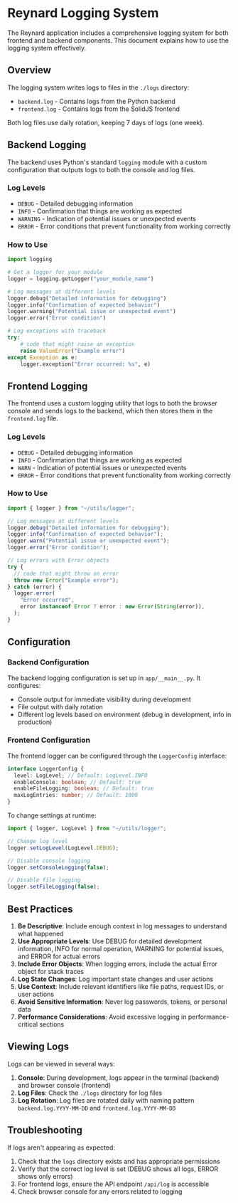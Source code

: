 # Reynard Logging System

The Reynard application includes a comprehensive logging system for both frontend and backend components. This document explains how to use the logging system effectively.

## Overview

The logging system writes logs to files in the `./logs` directory:

- `backend.log` - Contains logs from the Python backend
- `frontend.log` - Contains logs from the SolidJS frontend

Both log files use daily rotation, keeping 7 days of logs (one week).

## Backend Logging

The backend uses Python's standard `logging` module with a custom configuration that outputs logs to both the console and log files.

### Log Levels

- `DEBUG` - Detailed debugging information
- `INFO` - Confirmation that things are working as expected
- `WARNING` - Indication of potential issues or unexpected events
- `ERROR` - Error conditions that prevent functionality from working correctly

### How to Use

```python
import logging

# Get a logger for your module
logger = logging.getLogger("your_module_name")

# Log messages at different levels
logger.debug("Detailed information for debugging")
logger.info("Confirmation of expected behavior")
logger.warning("Potential issue or unexpected event")
logger.error("Error condition")

# Log exceptions with traceback
try:
    # code that might raise an exception
    raise ValueError("Example error")
except Exception as e:
    logger.exception("Error occurred: %s", e)
```

## Frontend Logging

The frontend uses a custom logging utility that logs to both the browser console and sends logs to the backend, which then stores them in the `frontend.log` file.

### Log Levels

- `DEBUG` - Detailed debugging information
- `INFO` - Confirmation that things are working as expected
- `WARN` - Indication of potential issues or unexpected events
- `ERROR` - Error conditions that prevent functionality from working correctly

### How to Use

```typescript
import { logger } from "~/utils/logger";

// Log messages at different levels
logger.debug("Detailed information for debugging");
logger.info("Confirmation of expected behavior");
logger.warn("Potential issue or unexpected event");
logger.error("Error condition");

// Log errors with Error objects
try {
  // code that might throw an error
  throw new Error("Example error");
} catch (error) {
  logger.error(
    "Error occurred",
    error instanceof Error ? error : new Error(String(error)),
  );
}
```

## Configuration

### Backend Configuration

The backend logging configuration is set up in `app/__main__.py`. It configures:

- Console output for immediate visibility during development
- File output with daily rotation
- Different log levels based on environment (debug in development, info in production)

### Frontend Configuration

The frontend logger can be configured through the `LoggerConfig` interface:

```typescript
interface LoggerConfig {
  level: LogLevel; // Default: LogLevel.INFO
  enableConsole: boolean; // Default: true
  enableFileLogging: boolean; // Default: true
  maxLogEntries: number; // Default: 1000
}
```

To change settings at runtime:

```typescript
import { logger, LogLevel } from "~/utils/logger";

// Change log level
logger.setLogLevel(LogLevel.DEBUG);

// Disable console logging
logger.setConsoleLogging(false);

// Disable file logging
logger.setFileLogging(false);
```

## Best Practices

1. **Be Descriptive**: Include enough context in log messages to understand what happened
2. **Use Appropriate Levels**: Use DEBUG for detailed development information, INFO for normal operation, WARNING for potential issues, and ERROR for actual errors
3. **Include Error Objects**: When logging errors, include the actual Error object for stack traces
4. **Log State Changes**: Log important state changes and user actions
5. **Use Context**: Include relevant identifiers like file paths, request IDs, or user actions
6. **Avoid Sensitive Information**: Never log passwords, tokens, or personal data
7. **Performance Considerations**: Avoid excessive logging in performance-critical sections

## Viewing Logs

Logs can be viewed in several ways:

1. **Console**: During development, logs appear in the terminal (backend) and browser console (frontend)
2. **Log Files**: Check the `./logs` directory for log files
3. **Log Rotation**: Log files are rotated daily with naming pattern `backend.log.YYYY-MM-DD` and `frontend.log.YYYY-MM-DD`

## Troubleshooting

If logs aren't appearing as expected:

1. Check that the `logs` directory exists and has appropriate permissions
2. Verify that the correct log level is set (DEBUG shows all logs, ERROR shows only errors)
3. For frontend logs, ensure the API endpoint `/api/log` is accessible
4. Check browser console for any errors related to logging
